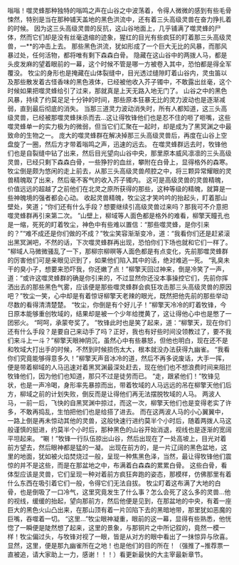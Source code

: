 嗡嗡！噬灵蜂那种独特的嗡鸣之声在山谷之中波荡着，令得人微微的感到有些毛骨悚然，特别是当在那种铺天盖地的黑色洪流中，还有着三头高级灵兽在奋力挣扎着的时候。
因为这三头高级灵兽的反抗，这山谷地面上，几乎铺满了噬灵蜂的尸体，然而它们却是没有丝毫退缩的迹象，猩红的目光有些疯狂的盯着那三头高级灵兽，一**的冲击上去。
那些黑色洪流，犹如形成了一个巨大无比的风暴，而那风暴过处，任何活物，都将唯有剩下森森白骨。
隐藏在这山谷中的两拨人马，都是头皮发麻的望着眼前的一幕，这个时候不管是哪一方被卷入其中，恐怕都是得全军覆没。
牧尘的身形也是掩藏在山体裂缝中，目光透过缝隙盯着山谷内，灵虫笛以及那些散发着古怪香味的黑色液体，已经被他收入芥子镯中，不敢露出丝毫，这个时候如果把噬灵蜂给引了过来，那就真是上天无路入地无门了。
山谷之中的黑色风暴，持续了约莫足足十分钟的时间，那些原本狂暴无比的灵力波动也是逐渐减弱，直到最后彻底的消失。
当那三道灵力波动消失时，所有人都知道，这三头高级灵兽，已经被那噬灵蜂抹杀而去...这让得牧锋他们也是忍不住的咂了咂嘴，这些噬灵蜂单一的实力极为的微弱，但当它们汇聚在一起时，却是成为了黑冥渊之中最致命的生物之一。
庞大的噬灵蜂群在解决掉那三头高级灵兽后，再度在山谷上空盘旋了一圈，然后方才带着嗡鸣之声，迅速的远去。
在噬灵蜂群远去时，牧锋他们也是自裂缝中钻了出来，然后目光望向山谷中央，那里原本威风凛凛的三头高级灵兽，已经只剩下森森白骨，一些狰狞的血丝，攀附在白骨上，显得格外的森寒。
牧尘倒是颇为悠闲的走上前去，从那三头高级灵兽颅腔之中，将三颗异常耀眼的灵兽精魄取了出来，然后毫不客气的收入芥子镯内。
这可是高级灵兽的灵兽精魄，价值远远的超越了之前他们在北灵之原所获得的那些，这种等级的精魄，就算是一些神魄境的强者都会心动。
收起灵兽精魄，牧尘这才笑吟吟的抬起头，盯着那山壁处，笑道；“你们还有什么手段？想要继续引高级灵兽过来吗？那我可不介意把噬灵蜂群再引来第二次。
”山壁上，柳域等人面色都是格外的难看，柳擎天瞳孔也是一缩，死死的盯着牧尘，神色中有些难以置信：“那些噬灵蜂，是你引来的？”“难不成还是你们做的不成？”牧尘笑容渐渐变冷，道：“我看你们还是赶紧滚出黑冥渊吧，不然的话，下次噬灵蜂群再出现，恐怕你们下场也就和它们一样了。
”柳域人马微微骚乱了一下，那柳宗柳暝等人面色都是有点变化，先前那噬灵蜂群的厉害他们可是亲眼见识到了，如果他们陷入其中的话，绝对难逃一死。
“乳臭未干的臭小子，想要来恐吓我，你还嫩了点！”柳擎天回过神来，倒是冷笑了一声，道：“或许这噬灵蜂群的确是你引来的，不过显然你还没本事操控它们，先前你挥洒出去的那些黑色气雾，应该便是那些噬灵蜂群会疯狂攻击那三头高级灵兽的原因吧？”牧尘一笑，心中却是有着惊讶柳擎天老辣的眼光，既然把他先前的那些举动尽数的看得清清楚楚。
“牧尘，你倒是有个好儿子！”柳擎天冷冷的盯着牧锋，今日原本能够重创牧域的，结果却是被一个少年给搅黄了，这让得他心中也是憋了一团邪火。
“呵呵，承蒙夸奖了。
”牧锋此时也是笑了起来，道：“柳擎天，现在你们还有什么手段？是要自己来动手了吗？正好，我也有好些时间没领教过了，要不我们来斗上一斗？”柳擎天眼神阴沉，虽然心中有些暴怒，但他也明白，现在还不是和牧域大打出手的时候，不然到时候损伤太大，根本就没办法获得九幽雀。
“我看你们究竟能够得意多久！”柳擎天声音冰冷的道，然后不再多说废话，大手一挥，便是带着柳域的人马迅速对着黑冥渊最深处赶去，现在他们也不想浪费时间来阻拦牧锋他们，因为他们也知道，那只不过是徒劳而已。
“走，跟紧他们！”牧锋见状，也是一声冷喝，身形率先暴掠而出，带着牧域的人马远远的吊在柳擎天他们后方，柳域之前的计划失败，倒反而是让得他们再无法摆脱牧域的人马。
两波人马，一前一后，飞快的自黑冥渊中掠过，而这一次，柳擎天他们也是变得老实了许多，不敢再捣乱，生怕把他们也是给搭了进去。
而在这两波人马的小心翼翼中，一路上倒是再未惊动其他的灵兽，这般快速行进约莫半个小时后，随着两拨人马这般谨慎的挺进，约莫半个小时后，那种黑色的山谷开始消退，视线也是逐渐的宽阔平坦起来。
“唰！”牧锋一行队伍掠出山谷，然后出现在了一处高坡上，目光对着前方望去，然后眼神都是猛的一凝。
出现在前方的，是一片辽阔的黑色盆地，这里的地面，犹如被火焰焚烧过一般，呈现一种焦黑色泽，当然，最让得牧锋他们震惊的并不是这些，而是在那盆地之中，布满着白森森的累累白骨。
这些白骨，看体型应该是灵兽，它们呈现一种对着前方疯狂奔跑的姿态，那模样，仿佛那里有着什么东西在吸引着它们一般，令得它们无法自拔。
牧尘盯着这布满了大地的白骨，也是倒吸了一口冷气，这里究竟发生了什么事？怎么会死了这么多的灵兽...他的视线，缓缓的抬起，望向那前方，然后他便是见到，在那盆地的中央，有着一座巨大的黑色火山凸出来，在那山顶有着一片凹陷下去的黑暗地带，那里犹如恶魔的巨嘴，吞噬着一切。
“这里...”牧尘眼神凝重，眼前的这一幕，显得有些熟悉，他恍惚了一瞬便是陡然想了起来，这里的景象，与那铜片之中所记叙的，竟然一模一样！牧尘偏过头，与牧锋对视了一眼，皆是从对方的眼中看出了一抹惊异与欣喜。
显然，这里，便是那九幽雀所在之地！也是他们的目的所在！（强推了~推荐票一直被追，请大家助上一力，感谢！！！）看更新最快的大主宰最新章节。
